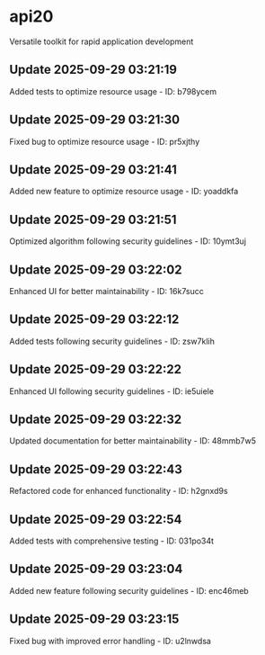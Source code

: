# api20
Versatile toolkit for rapid application development

## Update 2025-09-29 03:21:19
Added tests to optimize resource usage - ID: b798ycem


## Update 2025-09-29 03:21:30
Fixed bug to optimize resource usage - ID: pr5xjthy


## Update 2025-09-29 03:21:41
Added new feature to optimize resource usage - ID: yoaddkfa


## Update 2025-09-29 03:21:51
Optimized algorithm following security guidelines - ID: 10ymt3uj


## Update 2025-09-29 03:22:02
Enhanced UI for better maintainability - ID: 16k7succ


## Update 2025-09-29 03:22:12
Added tests following security guidelines - ID: zsw7klih


## Update 2025-09-29 03:22:22
Enhanced UI following security guidelines - ID: ie5uiele


## Update 2025-09-29 03:22:32
Updated documentation for better maintainability - ID: 48mmb7w5


## Update 2025-09-29 03:22:43
Refactored code for enhanced functionality - ID: h2gnxd9s


## Update 2025-09-29 03:22:54
Added tests with comprehensive testing - ID: 031po34t


## Update 2025-09-29 03:23:04
Added new feature following security guidelines - ID: enc46meb


## Update 2025-09-29 03:23:15
Fixed bug with improved error handling - ID: u2lnwdsa

